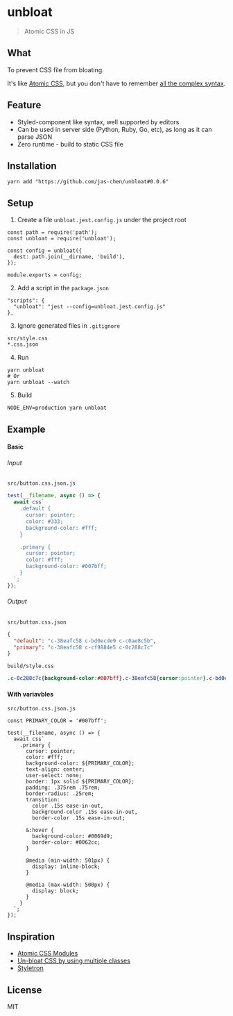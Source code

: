 # unbloat
> Atomic CSS in JS



## What
To prevent CSS file from bloating.

It's like [Atomic CSS](https://acss.io/), but you don't have to remember [all the complex syntax](https://acss.io/guides/atomic-classes.html).



## Feature
- Styled-component like syntax, well supported by editors
- Can be used in server side (Python, Ruby, Go, etc), as long as it can parse JSON
- Zero runtime - build to static CSS file



## Installation

```
yarn add "https://github.com/jas-chen/unbloat#0.0.6"
```



## Setup

1. Create a file `unbloat.jest.config.js` under the project root
```
const path = require('path');
const unbloat = require('unbloat');

const config = unbloat({
  dest: path.join(__dirname, 'build'),
});

module.exports = config;
```

2. Add a script in the `package.json`
```
"scripts": {
  "unbloat": "jest --config=unbloat.jest.config.js"
},
```

3. Ignore generated files in `.gitignore`
```
src/style.css
*.css.json
```

4. Run
```
yarn unbloat
# Or
yarn unbloat --watch
```

5. Build
```
NODE_ENV=production yarn unbloat
```


## Example

#### Basic

###### Input

`src/button.css.json.js`

```js
test(__filename, async () => {
  await css`
    .default {
      cursor: pointer;
      color: #333;
      background-color: #fff;
    }

    .primary {
      cursor: pointer;
      color: #fff;
      background-color: #007bff;
    }
  `;
});
```

###### Output

`src/button.css.json`
```json
{
  "default": "c-38eafc58 c-bd0ecde9 c-c0ae8c5b",
  "primary": "c-38eafc58 c-cf9884e5 c-0c288c7c"
}
```

`build/style.css`
```css
.c-0c288c7c{background-color:#007bff}.c-38eafc58{cursor:pointer}.c-bd0ecde9{color:#333}.c-c0ae8c5b{background-color:#fff}.c-cf9884e5{color:#fff}
```

#### With variavbles
`src/button.css.json.js`
```
const PRIMARY_COLOR = '#007bff';

test(__filename, async () => {
  await css`
    .primary {
      cursor: pointer;
      color: #fff;
      background-color: ${PRIMARY_COLOR};
      text-align: center;
      user-select: none;
      border: 1px solid ${PRIMARY_COLOR};
      padding: .375rem .75rem;
      border-radius: .25rem;
      transition:
        color .15s ease-in-out,
        background-color .15s ease-in-out,
        border-color .15s ease-in-out;

      &:hover {
        background-color: #0069d9;
        border-color: #0062cc;
      }

      @media (min-width: 501px) {
        display: inline-block;
      }

      @media (max-width: 500px) {
        display: block;
      }
    }
  `;
});
```


## Inspiration
- [Atomic CSS Modules](https://medium.com/yplan-eng/atomic-css-modules-cb44d5993b27)
- [Un-bloat CSS by using multiple classes](https://css-tricks.com/un-bloat-css-by-using-multiple-classes/)
- [Styletron](https://www.styletron.org/)



## License
MIT
